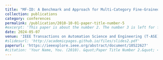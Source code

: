 ```yaml
---
title: "MF-ID: A Benchmark and Approach for Multi-Category Fine-Grained Intrusion Detection"
collection: publications
category: conferences
permalink: /publication/2010-10-01-paper-title-number-5
#excerpt: 'This paper is about the number 2. The number 3 is left for future work.'
date: 2024-05-07
venue: 'IEEE Transactions on Automation Science and Engineering (T-ASE)'
#slidesurl: 'http://academicpages.github.io/files/slides2.pdf'
paperurl: 'https://ieeexplore.ieee.org/abstract/document/10522627'
#citation: 'Your Name, You. (2010). &quot;Paper Title Number 2.&quot; <i>Journal 1</i>. 1(2).'
---
```

